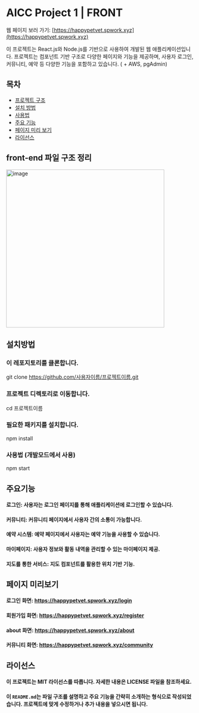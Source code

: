 # AICC Project 1 | FRONT
웹 페이지 보러 가기: [https://happypetvet.spwork.xyz](https://happypetvet.spwork.xyz)

이 프로젝트는 React.js와 Node.js를 기반으로 사용하여 개발된 웹 애플리케이션입니다. 프로젝트는 컴포넌트 기반 구조로 다양한 페이지와 기능을 제공하며, 사용자 로그인, 커뮤니티, 예약 등 다양한 기능을 포함하고 있습니다. ( + AWS, pgAdmin)


## 목차
- [프로젝트 구조](#front-end-파일-구조-정리)
- [설치 방법](#설치방법)
- [사용법](#사용법)
- [주요 기능](#주요기능)
- [페이지 미리 보기](#페이지-미리보기)
- [라이선스](#라이선스)



## front-end 파일 구조 정리
<img width="424" alt="image" src="https://github.com/user-attachments/assets/628df57f-a370-4c2f-b85b-165fdf86d320">

## 설치방법
### 이 레포지토리를 클론합니다.
git clone https://github.com/사용자이름/프로젝트이름.git

### 프로젝트 디렉토리로 이동합니다.
cd 프로젝트이름

### 필요한 패키지를 설치합니다.
npm install

### 사용법 (개발모드에서 사용)
npm start

## 주요기능

#### 로그인: 사용자는 로그인 페이지를 통해 애플리케이션에 로그인할 수 있습니다.
#### 커뮤니티: 커뮤니티 페이지에서 사용자 간의 소통이 가능합니다.
#### 예약 시스템: 예약 페이지에서 사용자는 예약 기능을 사용할 수 있습니다.
#### 마이페이지: 사용자 정보와 활동 내역을 관리할 수 있는 마이페이지 제공.
#### 지도를 통한 서비스: 지도 컴포넌트를 활용한 위치 기반 기능.

## 페이지 미리보기

#### 로그인 화면: https://happypetvet.spwork.xyz/login
#### 회원가입 화면: https://happypetvet.spwork.xyz/register
#### about 화면: https://happypetvet.spwork.xyz/about
#### 커뮤니티 화면: https://happypetvet.spwork.xyz/community



## 라이선스
#### 이 프로젝트는 MIT 라이선스를 따릅니다. 자세한 내용은 LICENSE 파일을 참조하세요.
#### 이 `README.md`는 파일 구조를 설명하고 주요 기능을 간략히 소개하는 형식으로 작성되었습니다. 프로젝트에 맞게 수정하거나 추가 내용을 넣으시면 됩니다.


